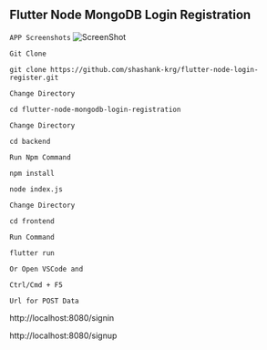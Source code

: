 ## Flutter Node MongoDB Login Registration
`APP Screenshots`
![ScreenShot](https://github.com/shashank-krg/flutter-node-login-register/blob/main/AppScreenshots/Register.png,https://github.com/shashank-krg/flutter-node-login-register/blob/main/AppScreenshots/Login.png,https://github.com/shashank-krg/flutter-node-login-register/blob/main/AppScreenshots/Splash.png)

`Git Clone`

```
git clone https://github.com/shashank-krg/flutter-node-login-register.git
```

`Change Directory`

```
cd flutter-node-mongodb-login-registration
```

`Change Directory`

```
cd backend
```

`Run Npm Command`

```
npm install
```

```
node index.js
```

`Change Directory`

```
cd frontend
```

`Run Command`

```
flutter run
```

`Or Open VSCode and`

```
Ctrl/Cmd + F5
```

`Url for POST Data`

http://localhost:8080/signin

http://localhost:8080/signup
